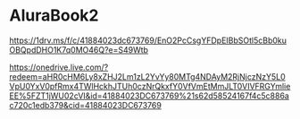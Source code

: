 # AluraBook2
https://1drv.ms/f/c/41884023dc673769/EnO2PcCsgYFDpEIBbSOtl5cBb0kuOBQpdDHO1K7q0MO46Q?e=S49Wtb

https://onedrive.live.com/?redeem=aHR0cHM6Ly8xZHJ2Lm1zL2YvYy80MTg4NDAyM2RjNjczNzY5L0VpU0YxV0pfRmx4TWlHckhJTUh0czNrQkxfY0VfVmEtMmJLT0VIVFRGYmlieEE%5FZT1jWU02cVI&id=41884023DC673769%21s62d58524167f4c5c886ac720c1edb379&cid=41884023DC673769
